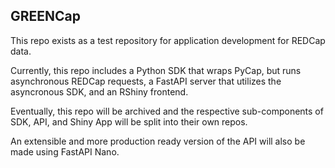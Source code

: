 ## GREENCap

This repo exists as a test repository for application development for REDCap data.

Currently, this repo includes a Python SDK that wraps PyCap, but runs asynchronous REDCap requests, a FastAPI server that utilizes the asyncronous SDK, and an RShiny frontend.

Eventually, this repo will be archived and the respective sub-components of SDK, API, and Shiny App will be split into their own repos. 

An extensible and more production ready version of the API will also be made using FastAPI Nano.

